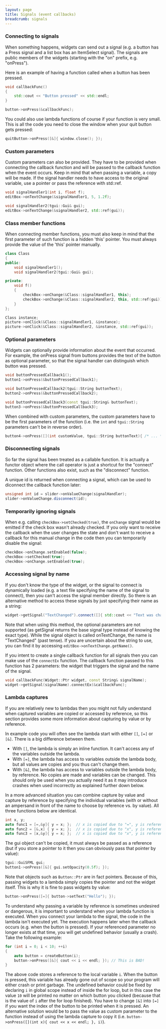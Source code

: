 ```yaml
---
layout: page
title: Signals (event callbacks)
breadcrumb: signals
---
```


### Connecting to signals
When something happens, widgets can send out a signal (e.g. a button has a Press signal and a list box has an ItemSelect signal). The signals are public members of the widgets (starting with the "on" prefix, e.g. "onPress").

Here is an example of having a function called when a button has been pressed.
```c++
void callbackFunc()
{
    std::cout << "Button pressed" << std::endl;
}

button->onPress(&callbackFunc);
```

You could also use lambda functions of course if your function is very small. This is all the code you need to close the window when your quit button gets pressed:
```c++
quitButton->onPress([&]{ window.close(); });
```


### Custom parameters

Custom parameters can also be provided. They have to be provided when connecting the callback function and will be passed to the callback function when the event occurs. Keep in mind that when passing a variable, a copy will be made. If the signal handler needs to have access to the original variable, use a pointer or pass the reference with std::ref.
```c++
void signalHandler1(int i, float f);
editBox->onTextChange(&signalHandler1, 5, 1.2f);

void signalHandler2(tgui::Gui& gui);
editBox->onTextChange(&signalHandler2, std::ref(gui));
```


### Class member functions

When connecting member functions, you must also keep in mind that the first parameter of such function is a hidden 'this' pointer. You must always provide the value of the 'this' pointer manually.
```c++
class Class
{
public:
    void signalHandler1();
    void signalHandler2(tgui::Gui& gui);

private:
    void f()
    {
        checkBox->onChange(&Class::signalHandler1, this);
        checkBox->onChange(&Class::signalHandler2, this, std::ref(gui));
    }
};

Class instance;
picture->onClick(&Class::signalHandler1, &instance);
picture->onClick(&Class::signalHandler2, &instance, std::ref(gui));
```


### Optional parameters

Widgets can optionally provide information about the event that occurred. For example, the onPress signal from buttons provides the text of the button as optional parameter, so that the signal handler can distinguish which button was pressed.
```c++
void buttonPressedCallback1();
button1->onPress(&buttonPressedCallback1);

void buttonPressedCallback2(tgui::String buttonText);
button2->onPress(&buttonPressedCallback2);

void buttonPressedCallback3(const tgui::String& buttonText);
button3->onPress(&buttonPressedCallback3);
```

When combined with custom parameters, the custom parameters have to be the first parameters of the function (i.e. the `int` and `tgui::String` parameters can't be in reverse order).
```c++
button4->onPress([](int customValue, tgui::String buttonText){ /* ... */ }, 5);
```


### Disconnecting signals

So far the signal has been treated as a callable function. It is actually a functor object where the call operator is just a shortcut for the "connect" function. Other functions also exist, such as the "disconnect" function.

A unique id is returned when connecting a signal, which can be used to diconnect the callback function later:
```c++
unsigned int id = slider->onValueChange(signalHandler);
slider->onValueChange.disconnect(id);
```


### Temporarily ignoring signals

When e.g. calling `checkBox->setChecked(true)`, the `onChange` signal would be emitted if the check box wasn't already checked. If you only want to receive the callback when the user changes the state and don't want to receive a callback for this manual change in the code then you can temporarily disable the signal:
```c++
checkBox->onChange.setEnabled(false);
checkBox->setChecked(true);
checkBox->onChange.setEnabled(true);
```


### Accessing signal by name

If you don't know the type of the widget, or the signal to connect is dynamically loaded (e.g. a text file specifying the name of the signal to connect), then you can't access the signal member directly. So there is an alternative method to access these signals by just specifying their name as a string:
```c++
widget->getSignal("TextChanged").connect([]{ std::cout << "Text was changed\n"; });
```

Note that when using this method, the optional parameters are not supported (as getSignal returns the base signal type instead of knowing the exact type). While the signal object is called onTextChange, the name is "TextChanged" (past tense). If you are uncertain about the string to use, you can find it by accessing `editBox->onTextChange.getName()`.

If you intent to create a single callback function for all signals then you can make use of the `connectEx` function. The callback function passed to this function has 2 parameters: the widget that triggers the signal and the name of the signal.
```c++
void callbackFunc(Widget::Ptr widget, const String& signalName);
widget->getSignal(signalName).connectEx(&callbackFunc);
```


### Lambda captures

If you are relatively new to lambdas then you might not fully understand when captured variables are copied or accessed by reference, so this section provides some more information about capturing by value or by reference.

In example code you will often see the lambda start with either `[]`, `[=]` or `[&]`. There is a big difference between them.
- With `[]`, the lambda is simply an inline function. It can't access any of the variables outside the lambda.
- With `[=]`, the lambda has access to variables outside the lambda body, but all values are copies and you thus can't change them.
- With `[&]`, the lambda has access to variables outside the lambda body, by reference. No copies are made and variables can be changed. This should only be used when you actually need it as it may introduce crashes when used incorrectly as explained further down below.

In a more advanced situation you can combine capture by value and capture by reference by specifying the individual variables (with or without an ampersand in front of the name to choose by reference vs. by value). All three functions below are identical.
```c++
int x, y;
auto func1 = [=,&y]{ y = x; };  // x is copied due to "=", y is reference due to "&y"
auto func2 = [&,x] { y = x; };  // x is copied due to "x", y is reference due to "&"
auto func3 = [x,&y]{ y = x; };  // x is copied due to "x", y is reference due to "&y"
```

The gui object can't be copied, it must always be passed as a reference (but if you store a pointer to it then you can obviously pass that pointer by value):
```c++
tgui::GuiSFML gui;
button1->onPress([&]{ gui.setOpacity(0.5f); });
```

Note that objects such as `Button::Ptr` are in fact pointers. Because of this, passing widgets to a lambda simply copies the pointer and not the widget itself. This is why it is fine to pass widgets by value:
```c++
button->onPress([=]{ button->setText("Hello"); });
```

To understand why passing a variable by reference is sometimes undesired or dangerous, it is important to understand when your lambda function is executed. When you connect your lambda to the signal, the code in the lambda isn't executed yet. The execution happens later when the callback occurs (e.g. when the button is pressed). If your referenced parameter no longer exists at that time, you will get undefined behavior (usually a crash). Take the following example:
```c++
for (int i = 0; i < 10; ++i)
{
    auto button = createButton(i);
    button->onPress([&]{ cout << i << endl; }); // This is BAD!
}
```

The above code stores a reference to the local variable `i`. When the button is pressed, this variable has already gone out of scope so your program will either crash or print garbage. The undefined behavior could be fixed by declaring `i` in global scope instead of inside the for loop, but in this case the value `10` will be printed no matter on which button you clicked (because that is the value of `i` after the for loop finished). You have to change `[&]` into `[=]` if you want the index of the button to be printed when it is pressed. An alternative solution would be to pass the value as custom parameter to the function instead of using the lambda capture to copy it (i.e. `button->onPress([](int x){ cout << x << endl; }, i)`).
